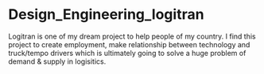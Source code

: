 # Design_Engineering_logitran


Logitran is one of my dream project to help people of my country. I find this project to create employment, make relationship between technology and truck/tempo drivers which is ultimately going to solve a huge problem of demand & supply in logisitics.
